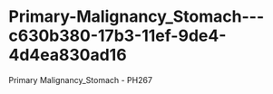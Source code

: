 # Primary-Malignancy_Stomach---c630b380-17b3-11ef-9de4-4d4ea830ad16
Primary Malignancy_Stomach - PH267
